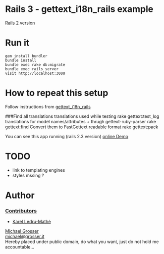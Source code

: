 Rails 3 - gettext_i18n_rails example
====================================

[Rails 2 version](https://github.com/grosser/gettext_i18n_rails_example/tree/rails2)

Run it
======
    gem install bundler
    bundle install
    bundle exec rake db:migrate
    bundle exec rails server
    visit http://localhost:3000

How to repeat this setup
========================

Follow instructions from [gettext_i18n_rails](http://github.com/grosser/gettext_i18n_rails)

###Find all translations
translations used while testing
    rake gettext:test_log
translations for model names/attributes + thrugh gettext-ruby-parser
    rake gettext:find
Convert them to FastGettext readable format
    rake gettext:pack

You can see this app running (rails 2.3 version) [online Demo](http://gettext-i18n-rails-example.heroku.com/)

TODO
====
 - link to templating engines
 - styles mssing ?

Author
======

### [Contributors](http://github.com/grosser/gettext_i18n_rails_example/contributors)
 - [Karel Ledru-Mathé](https://github.com/karellm)

[Michael Grosser](http://grosser.it)<br/>
michael@grosser.it<br/>
Hereby placed under public domain, do what you want, just do not hold me accountable...
